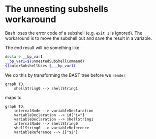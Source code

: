# The unnesting subshells workaround

Bash loses the error code of a subshell (e.g. `exit 1` is ignored).  The workaround is to move the subshell out
and save the result in a variable.

The end result will be something like:
```bash
declare __bp_var1
__bp_var1=$(unnestedSubShellCommand)
$(outerSubshellUses $___bp_var1)
```

We do this by transforming the BAST tree before we `render`

```mermaid
graph TD;
    shellString0 --> shellString1
```
maps to
```mermaid
graph TD;
    internalNode --> variableDeclaration
    variableDeclaration --> id["i="]
    variableDeclaration --> shellString1
    internalNode --> shellString0
    shellString0 --> variableReference
    variableReference --> i["$i"]
```